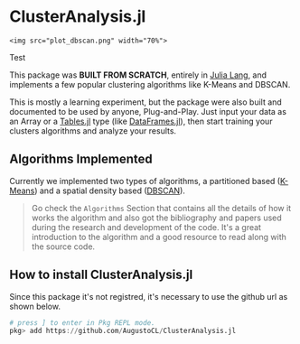 # ClusterAnalysis.jl
  
```@raw html
<img src="plot_dbscan.png" width="70%">  
```

Test

This package was **BUILT FROM SCRATCH**, entirely in [Julia Lang](https://julialang.org), and implements a few popular clustering algorithms like K-Means and DBSCAN. 

This is mostly a learning experiment, but the package were also built and documented to be used by anyone, Plug-and-Play. Just input your data as an Array or a [Tables.jl](https://discourse.julialang.org/t/tables-jl-a-table-interface-for-everyone/14071) type (like [DataFrames.jl](https://dataframes.juliadata.org/stable/)), then start training your clusters algorithms and analyze your results. 

## Algorithms Implemented
Currently we implemented two types of algorithms, a partitioned based ([K-Means](https://en.wikipedia.org/wiki/K-means_clustering)) and a spatial density based ([DBSCAN](https://en.wikipedia.org/wiki/DBSCAN)). 

> Go check the `Algorithms` Section that contains all the details of how it works the algorithm and also got the bibliography and papers used during the research and development of the code. It's a great introduction to the algorithm and a good resource to read along with the source code.

## How to install ClusterAnalysis.jl
Since this package it's not registred, it's necessary to use the github url as shown below.

```julia
# press ] to enter in Pkg REPL mode.
pkg> add https://github.com/AugustoCL/ClusterAnalysis.jl
```  

